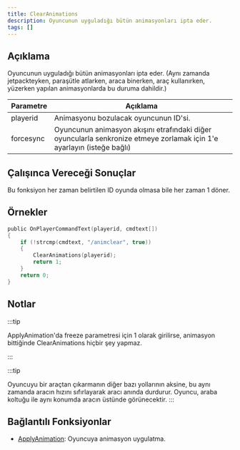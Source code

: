 ```yaml
---
title: ClearAnimations
description: Oyuncunun uyguladığı bütün animasyonları ipta eder.
tags: []
---
```


## Açıklama

Oyuncunun uyguladığı bütün animasyonları ipta eder. (Aynı zamanda jetpackteyken, paraşütle atlarken, araca binerken, araç kullanırken, yüzerken yapılan animasyonlarda bu duruma dahildir.)

| Parametre | Açıklama                                                                                                                  |
| --------- | ------------------------------------------------------------------------------------------------------------------------- |
| playerid  | Animasyonu bozulacak oyuncunun ID'si.                                                                                     |
| forcesync | Oyuncunun animasyon akışını etrafındaki diğer oyuncularla senkronize etmeye zorlamak için 1'e ayarlayın  (isteğe bağlı)   |

## Çalışınca Vereceği Sonuçlar

Bu fonksiyon her zaman belirtilen ID oyunda olmasa bile her zaman 1 döner.

## Örnekler

```c
public OnPlayerCommandText(playerid, cmdtext[])
{
    if (!strcmp(cmdtext, "/animclear", true))
    {
        ClearAnimations(playerid);
        return 1;
    }
    return 0;
}
```

## Notlar

:::tip

ApplyAnimation'da freeze parametresi için 1 olarak girilirse, animasyon bittiğinde ClearAnimations hiçbir şey yapmaz.

:::

:::tip

Oyuncuyu bir araçtan çıkarmanın diğer bazı yollarının aksine, bu aynı zamanda aracın hızını sıfırlayarak aracı anında durdurur. Oyuncu, araba koltuğu ile aynı konumda aracın üstünde görünecektir.
:::

## Bağlantılı Fonksiyonlar

- [ApplyAnimation](ApplyAnimation): Oyuncuya animasyon uygulatma.
